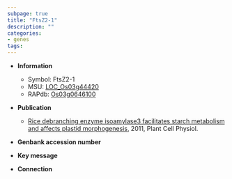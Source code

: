 ```yaml
---
subpage: true
title: "FtsZ2-1"
description: ""
categories:
- genes
tags: 
---
```


* **Information**  
    + Symbol: FtsZ2-1  
    + MSU: [LOC_Os03g44420](http://rice.plantbiology.msu.edu/cgi-bin/ORF_infopage.cgi?orf=LOC_Os03g44420)  
    + RAPdb: [Os03g0646100](http://rapdb.dna.affrc.go.jp/viewer/gbrowse_details/irgsp1?name=Os03g0646100)  

* **Publication**  
    + [Rice debranching enzyme isoamylase3 facilitates starch metabolism and affects plastid morphogenesis](http://www.ncbi.nlm.nih.gov/pubmed?term=Rice+debranching+enzyme+isoamylase3+facilitates+starch+metabolism+and+affects+plastid+morphogenesis%5BTitle%5D), 2011, Plant Cell Physiol.

* **Genbank accession number**  

* **Key message**  

* **Connection**  



